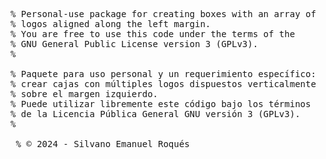 <pre>
% Personal-use package for creating boxes with an array of 
% logos aligned along the left margin.
% You are free to use this code under the terms of the 
% GNU General Public License version 3 (GPLv3).
%

% Paquete para uso personal y un requerimiento específico:
% crear cajas con múltiples logos dispuestos verticalmente
% sobre el margen izquierdo.
% Puede utilizar libremente este código bajo los términos
% de la Licencia Pública General GNU versión 3 (GPLv3).
%

 % © 2024 - Silvano Emanuel Roqués
</pre>
